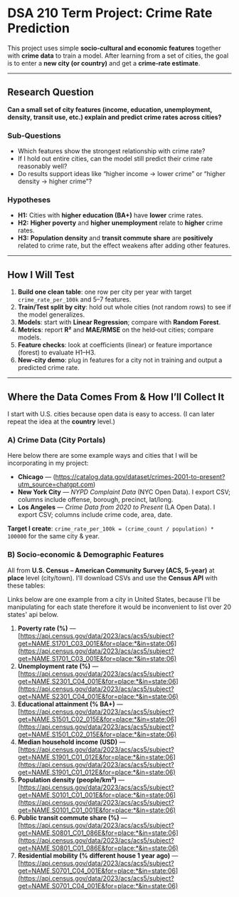# DSA 210 Term Project: Crime Rate Prediction

This project uses simple **socio‑cultural and economic features** together with **crime data** to train a model. After learning from a set of cities, the goal is to enter a **new city (or country)** and get a **crime‑rate estimate**.

---

## Research Question

**Can a small set of city features (income, education, unemployment, density, transit use, etc.) explain and predict crime rates across cities?**

### Sub‑Questions

* Which features show the strongest relationship with crime rate?
* If I hold out entire cities, can the model still predict their crime rate reasonably well?
* Do results support ideas like “higher income → lower crime” or “higher density → higher crime”?

### Hypotheses

* **H1:** Cities with **higher education (BA+)** have **lower** crime rates.
* **H2:** **Higher poverty** and **higher unemployment** relate to **higher** crime rates.
* **H3:** **Population density** and **transit commute share** are **positively** related to crime rate, but the effect weakens after adding other features.

---

## How I Will Test

1. **Build one clean table**: one row per city per year with target `crime_rate_per_100k` and 5–7 features.
2. **Train/Test split by city**: hold out whole cities (not random rows) to see if the model generalizes.
3. **Models**: start with **Linear Regression**; compare with **Random Forest**.
4. **Metrics**: report **R²** and **MAE/RMSE** on the held‑out cities; compare models.
5. **Feature checks**: look at coefficients (linear) or feature importance (forest) to evaluate H1–H3.
6. **New‑city demo**: plug in features for a city not in training and output a predicted crime rate.

---

## Where the Data Comes From & How I’ll Collect It

I start with U.S. cities because open data is easy to access. (I can later repeat the idea at the **country** level.)

### A) Crime Data (City Portals)

Here below there are some example ways and cities that I will be incorporating in my project:

* **Chicago** — (https://catalog.data.gov/dataset/crimes-2001-to-present?utm_source=chatgpt.com)
* **New York City** — *NYPD Complaint Data* (NYC Open Data). I export CSV; columns include offense, borough, precinct, lat/long.
* **Los Angeles** — *Crime Data from 2020 to Present* (LA Open Data). I export CSV; columns include crime code, area, date.

**Target I create**: `crime_rate_per_100k = (crime_count / population) * 100000` for the same city & year.

### B) Socio‑economic & Demographic Features 

All from **U.S. Census – American Community Survey (ACS, 5‑year)** at **place** level (city/town). I’ll download CSVs and use the **Census API** with these tables:

Links below are one example from a city in United States, because I'll be manipulating for each state therefore it would be inconvenient to list over 20 states' api below.

1. **Poverty rate (%)** — [https://api.census.gov/data/2023/acs/acs5/subject?get=NAME,S1701_C03_001E&for=place:*&in=state:06](https://api.census.gov/data/2023/acs/acs5/subject?get=NAME,S1701_C03_001E&for=place:*&in=state:06)
2. **Unemployment rate (%)** — [https://api.census.gov/data/2023/acs/acs5/subject?get=NAME,S2301_C04_001E&for=place:*&in=state:06](https://api.census.gov/data/2023/acs/acs5/subject?get=NAME,S2301_C04_001E&for=place:*&in=state:06)
3. **Educational attainment (% BA+)** — [https://api.census.gov/data/2023/acs/acs5/subject?get=NAME,S1501_C02_015E&for=place:*&in=state:06](https://api.census.gov/data/2023/acs/acs5/subject?get=NAME,S1501_C02_015E&for=place:*&in=state:06)
4. **Median household income (USD)** — [https://api.census.gov/data/2023/acs/acs5/subject?get=NAME,S1901_C01_012E&for=place:*&in=state:06](https://api.census.gov/data/2023/acs/acs5/subject?get=NAME,S1901_C01_012E&for=place:*&in=state:06)
5. **Population density (people/km²)** — [https://api.census.gov/data/2023/acs/acs5/subject?get=NAME,S0101_C01_001E&for=place:*&in=state:06](https://api.census.gov/data/2023/acs/acs5/subject?get=NAME,S0101_C01_001E&for=place:*&in=state:06)
6. **Public transit commute share (%)** — [https://api.census.gov/data/2023/acs/acs5/subject?get=NAME,S0801_C01_086E&for=place:*&in=state:06](https://api.census.gov/data/2023/acs/acs5/subject?get=NAME,S0801_C01_086E&for=place:*&in=state:06)
7. **Residential mobility (% different house 1 year ago)** — [https://api.census.gov/data/2023/acs/acs5/subject?get=NAME,S0701_C04_001E&for=place:*&in=state:06](https://api.census.gov/data/2023/acs/acs5/subject?get=NAME,S0701_C04_001E&for=place:*&in=state:06)
